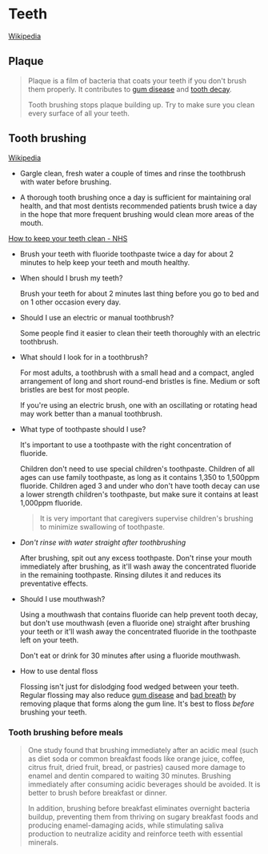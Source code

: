 # Teeth
[Wikipedia](https://en.wikipedia.org/wiki/Human_tooth)

## Plaque
> Plaque is a film of bacteria that coats your teeth if you don't brush them properly. It contributes to [gum disease](https://www.nhs.uk/conditions/gum-disease/) and [tooth decay](https://www.nhs.uk/conditions/tooth-decay/).
> 
> Tooth brushing stops plaque building up. Try to make sure you clean every surface of all your teeth.

## Tooth brushing
[Wikipedia](https://en.wikipedia.org/wiki/Tooth_brushing)
- Gargle clean, fresh water a couple of times and rinse the toothbrush with water before brushing.

- A thorough tooth brushing once a day is sufficient for maintaining oral health, and that most dentists recommended patients brush twice a day in the hope that more frequent brushing would clean more areas of the mouth.

[How to keep your teeth clean - NHS](https://www.nhs.uk/live-well/healthy-teeth-and-gums/how-to-keep-your-teeth-clean/)
- Brush your teeth with fluoride toothpaste twice a day for about 2 minutes to help keep your teeth and mouth healthy.

- When should I brush my teeth?
  
  Brush your teeth for about 2 minutes last thing before you go to bed and on 1 other occasion every day.

- Should I use an electric or manual toothbrush?

  Some people find it easier to clean their teeth thoroughly with an electric toothbrush.

- What should I look for in a toothbrush?

  For most adults, a toothbrush with a small head and a compact, angled arrangement of long and short round-end bristles is fine. Medium or soft bristles are best for most people.

  If you're using an electric brush, one with an oscillating or rotating head may work better than a manual toothbrush.

- What type of toothpaste should I use?

  It's important to use a toothpaste with the right concentration of fluoride.

  Children don't need to use special children's toothpaste. Children of all ages can use family toothpaste, as long as it contains 1,350 to 1,500ppm fluoride. Children aged 3 and under who don't have tooth decay can use a lower strength children's toothpaste, but make sure it contains at least 1,000ppm fluoride.

  > It is very important that caregivers supervise children's brushing to minimize swallowing of toothpaste.

- *Don't rinse with water straight after toothbrushing*

  After brushing, spit out any excess toothpaste. Don't rinse your mouth immediately after brushing, as it'll wash away the concentrated fluoride in the remaining toothpaste. Rinsing dilutes it and reduces its preventative effects.

- Should I use mouthwash?

  Using a mouthwash that contains fluoride can help prevent tooth decay, but don't use mouthwash (even a fluoride one) straight after brushing your teeth or it'll wash away the concentrated fluoride in the toothpaste left on your teeth.
  
  Don't eat or drink for 30 minutes after using a fluoride mouthwash.

- How to use dental floss

  Flossing isn't just for dislodging food wedged between your teeth. Regular flossing may also reduce [gum disease](https://www.nhs.uk/conditions/gum-disease/) and [bad breath](https://www.nhs.uk/conditions/bad-breath/) by removing plaque that forms along the gum line. It's best to floss *before* brushing your teeth.

### Tooth brushing before meals
> One study found that brushing immediately after an acidic meal (such as diet soda or common breakfast foods like orange juice, coffee, citrus fruit, dried fruit, bread, or pastries) caused more damage to enamel and dentin compared to waiting 30 minutes. Brushing immediately after consuming acidic beverages should be avoided. It is better to brush before breakfast or dinner.
>
> In addition, brushing before breakfast eliminates overnight bacteria buildup, preventing them from thriving on sugary breakfast foods and producing enamel-damaging acids, while stimulating saliva production to neutralize acidity and reinforce teeth with essential minerals.
